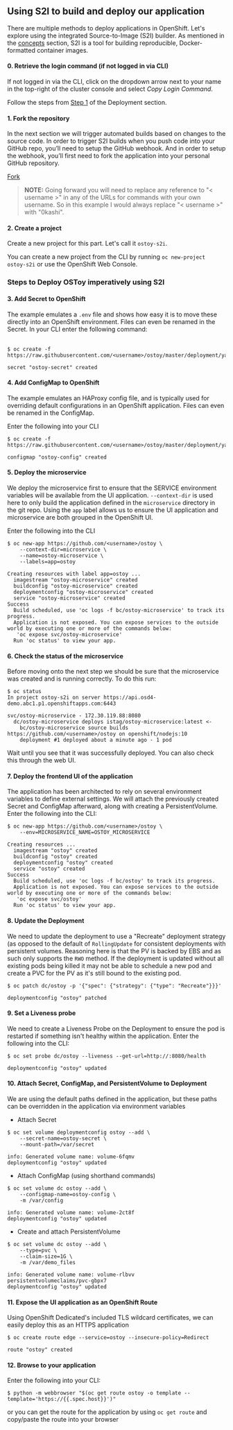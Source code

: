 ## Using S2I to build and deploy our application

There are multiple methods to deploy applications in OpenShift. Let's explore using the integrated Source-to-Image (S2I) builder. As mentioned in the [concepts](2-concepts.md) section, S2I is a tool for building reproducible, Docker-formatted container images. 

#### 0. Retrieve the login command (if not logged in via CLI)
If not logged in via the CLI, click on the dropdown arrow next to your name in the top-right of the cluster console and select *Copy Login Command*.

Follow the steps from [Step 1](4-deployment.md#1-retrieve-the-login-command) of the Deployment section.

#### 1. Fork the repository
In the next section we will trigger automated builds based on changes to the source code. In order to trigger S2I builds when you push code into your GitHub repo, you’ll need to setup the GitHub webhook.  And in order to setup the webhook, you’ll first need to fork the application into your personal GitHub repository.

<a class="github-button" href="https://github.com/openshift-cs/ostoy/fork" data-icon="octicon-repo-forked" data-size="large" aria-label="Fork openshift-cs/ostoy on GitHub">Fork</a>

> **NOTE:** Going forward you will need to replace any reference to "< username >" in any of the URLs for commands with your own username.  So in this example I would always replace "< username >" with "0kashi".

#### 2. Create a project
Create a new project for this part. Let's call it `ostoy-s2i`.  

You can create a new project from the CLI by running `oc new-project ostoy-s2i` or use the OpenShift Web Console.

### Steps to Deploy OSToy imperatively using S2I

#### 3. Add Secret to OpenShift
The example emulates a `.env` file and shows how easy it is to move these directly into an OpenShift environment. Files can even be renamed in the Secret.  In your CLI enter the following command:<br><br>
```shell
$ oc create -f https://raw.githubusercontent.com/<username>/ostoy/master/deployment/yaml/secret.yaml

secret "ostoy-secret" created
```

#### 4. Add ConfigMap to OpenShift
The example emulates an HAProxy config file, and is typically used for overriding default configurations in an OpenShift application. Files can even be renamed in the ConfigMap.

Enter the following into your CLI 
```shell
$ oc create -f https://raw.githubusercontent.com/<username>/ostoy/master/deployment/yaml/configmap.yaml

configmap "ostoy-config" created
```

#### 5. Deploy the microservice
We deploy the microservice first to ensure that the SERVICE environment variables will be available from the UI application. `--context-dir` is used here to only build the application defined in the `microservice` directory in the git repo. Using the `app` label allows us to ensure the UI application and microservice are both grouped in the OpenShift UI.  

Enter the following into the CLI
```shell
$ oc new-app https://github.com/<username>/ostoy \
    --context-dir=microservice \
    --name=ostoy-microservice \
    --labels=app=ostoy

Creating resources with label app=ostoy ...
  imagestream "ostoy-microservice" created
  buildconfig "ostoy-microservice" created
  deploymentconfig "ostoy-microservice" created
  service "ostoy-microservice" created
Success
  Build scheduled, use 'oc logs -f bc/ostoy-microservice' to track its progress.
  Application is not exposed. You can expose services to the outside world by executing one or more of the commands below:
   'oc expose svc/ostoy-microservice'
  Run 'oc status' to view your app.
```
#### 6. Check the status of the microservice
Before moving onto the next step we should be sure that the microservice was created and is running correctly.  To do this run:

```shell
$ oc status
In project ostoy-s2i on server https://api.osd4-demo.abc1.p1.openshiftapps.com:6443

svc/ostoy-microservice - 172.30.119.88:8080
  dc/ostoy-microservice deploys istag/ostoy-microservice:latest <-
    bc/ostoy-microservice source builds https://github.com/<username>/ostoy on openshift/nodejs:10 
    deployment #1 deployed about a minute ago - 1 pod
``` 

Wait until you see that it was successfully deployed. You can also check this through the web UI.

#### 7. Deploy the frontend UI of the application
The application has been architected to rely on several environment variables to define external settings. We will attach the previously created Secret and ConfigMap afterward, along with creating a PersistentVolume.  Enter the following into the CLI:
```shell
$ oc new-app https://github.com/<username>/ostoy \
    --env=MICROSERVICE_NAME=OSTOY_MICROSERVICE

Creating resources ...
  imagestream "ostoy" created
  buildconfig "ostoy" created
  deploymentconfig "ostoy" created
  service "ostoy" created
Success
  Build scheduled, use 'oc logs -f bc/ostoy' to track its progress.
  Application is not exposed. You can expose services to the outside world by executing one or more of the commands below:
   'oc expose svc/ostoy'
  Run 'oc status' to view your app.
```

#### 8. Update the Deployment 
We need to update the deployment to use a "Recreate" deployment strategy (as opposed to the default of `RollingUpdate` for consistent deployments with persistent volumes. Reasoning here is that the PV is backed by EBS and as such only supports the `RWO` method.  If the deployment is updated without all existing pods being killed it may not be able to schedule a new pod and create a PVC for the PV as it's still bound to the existing pod.
```shell
$ oc patch dc/ostoy -p '{"spec": {"strategy": {"type": "Recreate"}}}'

deploymentconfig "ostoy" patched
```

#### 9. Set a Liveness probe 
We need to create a Liveness Probe on the Deployment to ensure the pod is restarted if something isn't healthy within the application.  Enter the following into the CLI:
```shell
$ oc set probe dc/ostoy --liveness --get-url=http://:8080/health

deploymentconfig "ostoy" updated
```

#### 10. Attach Secret, ConfigMap, and PersistentVolume to Deployment
We are using the default paths defined in the application, but these paths can be overridden in the application via environment variables

- Attach Secret
```shell
$ oc set volume deploymentconfig ostoy --add \
    --secret-name=ostoy-secret \
    --mount-path=/var/secret

info: Generated volume name: volume-6fqmv
deploymentconfig "ostoy" updated
```

- Attach ConfigMap (using shorthand commands)
```shell
$ oc set volume dc ostoy --add \
    --configmap-name=ostoy-config \
    -m /var/config

info: Generated volume name: volume-2ct8f
deploymentconfig "ostoy" updated
```

- Create and attach PersistentVolume
```shell
$ oc set volume dc ostoy --add \
    --type=pvc \
    --claim-size=1G \
    -m /var/demo_files

info: Generated volume name: volume-rlbvv
persistentvolumeclaims/pvc-gbpx7
deploymentconfig "ostoy" updated
```

#### 11. Expose the UI application as an OpenShift Route
Using OpenShift Dedicated's included TLS wildcard certificates, we can easily deploy this as an HTTPS application
```shell
$ oc create route edge --service=ostoy --insecure-policy=Redirect

route "ostoy" created
```

#### 12. Browse to your application
Enter the following into your CLI:

`$ python -m webbrowser "$(oc get route ostoy -o template --template='https://{{.spec.host}}')"`

or you can get the route for the application by using `oc get route` and copy/paste the route into your browser
